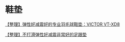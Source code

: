 # 鞋垫

[【整理】弹性好减震好的专业羽毛球鞋垫：VICTOR VT-XD8](https://www.crifan.com/good_elasticity_good_damping_professional_badminton_insole_victor_vt_xd8/)

[【整理】不打滑弹性好减震非常好的足跟垫](https://www.crifan.com/not_slippy_and_good_elastic_good_damping_heel_pad/)